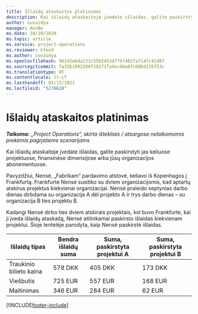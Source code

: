 ```yaml
---
title: Išlaidų ataskaitos platinimas
description: Kai išlaidų ataskaitoje įvedate išlaidas, galite paskirstyti jas keliuose projektuose, juridiniuose subjektuose arba jūsų organizacijos abonementuose.
author: suvaidya
manager: AnnBe
ms.date: 10/10/2020
ms.topic: article
ms.service: project-operations
ms.reviewer: kfend
ms.author: suvaidya
ms.openlocfilehash: 96245e6da131c55b2452d7797402fa714fc41d07
ms.sourcegitcommit: fa32b1893286f20271fa4ec4be8fc68bd135f53c
ms.translationtype: HT
ms.contentlocale: lt-LT
ms.lasthandoff: 02/15/2021
ms.locfileid: "5276628"
---
```

# <a name="distributions-on-an-expense-report"></a>Išlaidų ataskaitos platinimas

_**Taikoma:** „Project Operations“, skirta ištekliais / atsargose nelaikomomis prekėmis pagrįstiems scenarijams_

Kai išlaidų ataskaitoje įvedate išlaidas, galite paskirstyti jas keliuose projektuose, finansinėse dimensijose arba jūsų organizacijos abonementuose.

Pavyzdžiui, Nensė, „Fabrikam“ pardavimo atstovė, keliavo iš Kopenhagos į Frankfurtą. Frankfurte Nensė susitiko su dviem organizacijomis, kad aptartų atskirus projektus kiekvienai organizacijai. Nensė praleido septynias darbo dienas dirbdama su organizacija A dėl projekto A ir trys darbo dienas – su organizacija B ties projektu B.

Kadangi Nensė dirbo ties dviem atskirais projektais, kol buvo Frankfurte, kai ji įveda išlaidų ataskaitą, Nensė atitinkamai paskirsto išlaidas kiekvienam projektui. Šioje lentelėje parodyta, kaip Nensė paskirstė išlaidas.

| Išlaidų tipas | Bendra išlaidų suma | Suma, paskirstyta projektui A | Suma, paskirstyta projektui B |
|--------------|----------------------|---------------------------------|---------------------------------|
| Traukinio bilieto kaina   | 578 DKK              | 405 DKK                         | 173 DKK                         |
| Viešbutis        | 725 EUR              | 557 EUR                         | 168 EUR                         |
| Maitinimas        | 346 EUR              | 284 EUR                         | 62 EUR                          |


[!INCLUDE[footer-include](../includes/footer-banner.md)]
